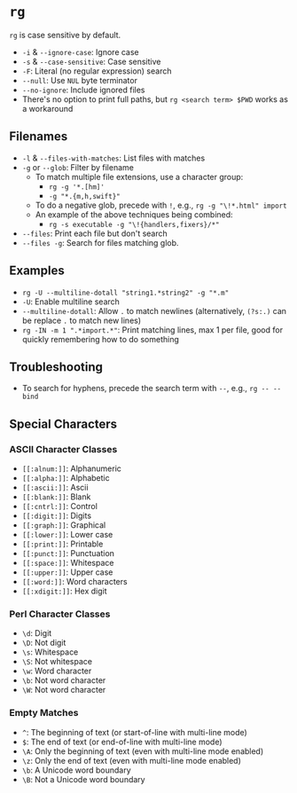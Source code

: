 # `rg`

`rg` is case sensitive by default.

- `-i` & `--ignore-case`: Ignore case
- `-s` & `--case-sensitive`: Case sensitive
- `-F`: Literal (no regular expression) search
- `--null`: Use `NUL` byte terminator
- `--no-ignore`: Include ignored files
- There's no option to print full paths, but `rg <search term> $PWD` works as a workaround

## Filenames

- `-l` & `--files-with-matches`: List files with matches
- `-g` or `--glob`: Filter by filename
    - To match multiple file extensions, use a character group:
        - `rg -g '*.[hm]'`
        - `-g "*.{m,h,swift}"`
    - To do a negative glob, precede with `!`, e.g., `rg -g "\!*.html" import`
    - An example of the above techniques being combined:
        - `rg -s executable -g "\!{handlers,fixers}/*"`
- `--files`: Print each file but don't search
- `--files -g`: Search for files matching glob.

## Examples

- `rg -U --multiline-dotall "string1.*string2" -g "*.m"`
- `-U`: Enable multiline search
- `--multiline-dotall`: Allow `.` to match newlines (alternatively, `(?s:.)` can be replace `.` to match new lines)
- `rg -IN -m 1 ".*import.*"`: Print matching lines, max 1 per file, good for quickly remembering how to do something

## Troubleshooting

- To search for hyphens, precede the search term with `--`, e.g., `rg -- --bind`

## Special Characters

### ASCII Character Classes

- `[[:alnum:]]`: Alphanumeric
- `[[:alpha:]]`: Alphabetic
- `[[:ascii:]]`: Ascii
- `[[:blank:]]`: Blank
- `[[:cntrl:]]`: Control
- `[[:digit:]]`: Digits
- `[[:graph:]]`: Graphical
- `[[:lower:]]`: Lower case
- `[[:print:]]`: Printable
- `[[:punct:]]`: Punctuation
- `[[:space:]]`: Whitespace
- `[[:upper:]]`: Upper case
- `[[:word:]]`: Word characters
- `[[:xdigit:]]`: Hex digit

### Perl Character Classes

- `\d`: Digit
- `\D`: Not digit
- `\s`: Whitespace
- `\S`: Not whitespace
- `\w`: Word character
- `\b`: Not word character
- `\W`: Not word character

### Empty Matches

- `^`: The beginning of text (or start-of-line with multi-line mode)
- `$`: The end of text (or end-of-line with multi-line mode)
- `\A`: Only the beginning of text (even with multi-line mode enabled)
- `\z`: Only the end of text (even with multi-line mode enabled)
- `\b`: A Unicode word boundary
- `\B`: Not a Unicode word boundary
